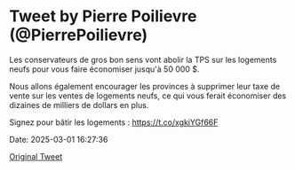 # Tweet by Pierre Poilievre (@PierrePoilievre)

Les conservateurs de gros bon sens vont abolir la TPS sur les logements neufs pour vous faire économiser jusqu'à 50 000 $.

Nous allons également encourager les provinces à supprimer leur taxe de vente sur les ventes de logements neufs, ce qui vous ferait économiser des dizaines de milliers de dollars en plus.

Signez pour bâtir les logements : https://t.co/xgkiYGf66F

Date: 2025-03-01 16:27:36

[Original Tweet](https://x.com/PierrePoilievre/status/1895873566132093316)
